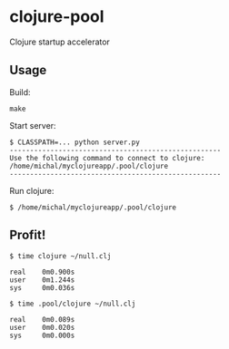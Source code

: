 clojure-pool
============

Clojure startup accelerator

Usage
----------------

Build:

    make

Start server:

    $ CLASSPATH=... python server.py
    ----------------------------------------------------
    Use the following command to connect to clojure:
    /home/michal/myclojureapp/.pool/clojure
    ----------------------------------------------------

Run clojure:

    $ /home/michal/myclojureapp/.pool/clojure

Profit!
----------------

    $ time clojure ~/null.clj

    real    0m0.900s
    user    0m1.244s
    sys     0m0.036s

    $ time .pool/clojure ~/null.clj

    real    0m0.089s
    user    0m0.020s
    sys     0m0.000s
